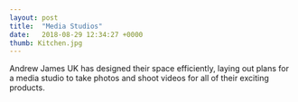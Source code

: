 ```yaml
---
layout: post
title:  "Media Studios"
date:   2018-08-29 12:34:27 +0000
thumb: Kitchen.jpg
---
```


Andrew James UK has designed their space efficiently, laying out plans for a 
media studio to take photos and shoot videos for all of their exciting products. 
